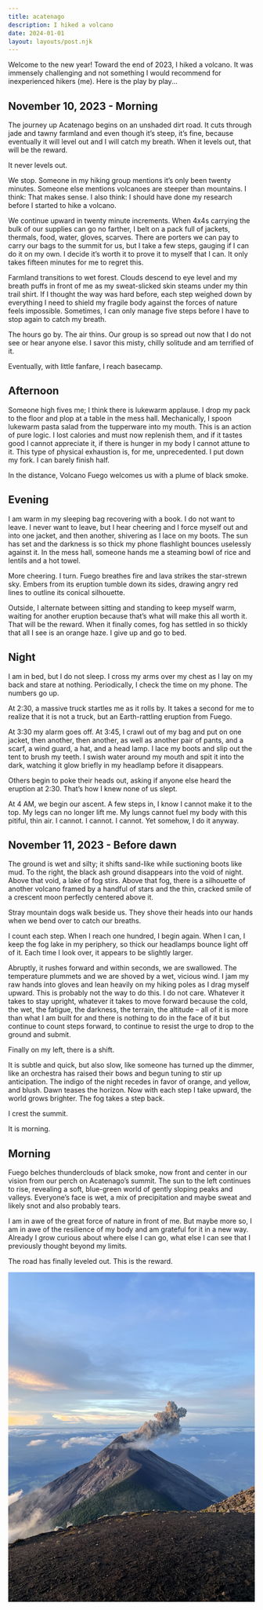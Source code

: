 ```yaml
---
title: acatenago
description: I hiked a volcano
date: 2024-01-01
layout: layouts/post.njk
---
```


Welcome to the new year! Toward the end of 2023, I hiked a volcano. It was immensely challenging and not something I would recommend for inexperienced hikers (me). Here is the play by play...

<!-- excerpt -->

## November 10, 2023 - Morning

The journey up Acatenago begins on an unshaded dirt road. It cuts through jade and tawny farmland and even though it’s steep, it’s fine, because eventually it will level out and I will catch my breath. When it levels out, that will be the reward.

It never levels out.

We stop. Someone in my hiking group mentions it’s only been twenty minutes. Someone else mentions volcanoes are steeper than mountains. I think: That makes sense. I also think: I should have done my research before I started to hike a volcano.

We continue upward in twenty minute increments. When 4x4s carrying the bulk of our supplies can go no farther, I belt on a pack full of jackets, thermals, food, water, gloves, scarves. There are porters we can pay to carry our bags to the summit for us, but I take a few steps, gauging if I can do it on my own. I decide it’s worth it to prove it to myself that I can. It only takes fifteen minutes for me to regret this.

Farmland transitions to wet forest. Clouds descend to eye level and my breath puffs in front of me as my sweat-slicked skin steams under my thin trail shirt. If I thought the way was hard before, each step weighed down by everything I need to shield my fragile body against the forces of nature feels impossible. Sometimes, I can only manage five steps before I have to stop again to catch my breath.

The hours go by. The air thins. Our group is so spread out now that I do not see or hear anyone else. I savor this misty, chilly solitude and am terrified of it.

Eventually, with little fanfare, I reach basecamp.

## Afternoon

Someone high fives me; I think there is lukewarm applause. I drop my pack to the floor and plop at a table in the mess hall. Mechanically, I spoon lukewarm pasta salad from the tupperware into my mouth. This is an action of pure logic. I lost calories and must now replenish them, and if it tastes good I cannot appreciate it, if there is hunger in my body I cannot attune to it. This type of physical exhaustion is, for me, unprecedented. I put down my fork. I can barely finish half.

In the distance, Volcano Fuego welcomes us with a plume of black smoke.

## Evening

I am warm in my sleeping bag recovering with a book. I do not want to leave. I never want to leave, but I hear cheering and I force myself out and into one jacket, and then another, shivering as I lace on my boots. The sun has set and the darkness is so thick my phone flashlight bounces uselessly against it. In the mess hall, someone hands me a steaming bowl of rice and lentils and a hot towel.

More cheering. I turn. Fuego breathes fire and lava strikes the star-strewn sky. Embers from its eruption tumble down its sides, drawing angry red lines to outline its conical silhouette. 

Outside, I alternate between sitting and standing to keep myself warm, waiting for another eruption because that’s what will make this all worth it. That will be the reward. When it finally comes, fog has settled in so thickly that all I see is an orange haze. I give up and go to bed.

## Night

I am in bed, but I do not sleep. I cross my arms over my chest as I lay on my back and stare at nothing. Periodically, I check the time on my phone. The numbers go up.

At 2:30, a massive truck startles me as it rolls by. It takes a second for me to realize that it is not a truck, but an Earth-rattling eruption from Fuego.

At 3:30 my alarm goes off. At 3:45, I crawl out of my bag and put on one jacket, then another, then another, as well as another pair of pants, and a scarf, a wind guard, a hat, and a head lamp. I lace my boots and slip out the tent to brush my teeth. I swish water around my mouth and spit it into the dark, watching it glow briefly in my headlamp before it disappears.

Others begin to poke their heads out, asking if anyone else heard the eruption at 2:30. That’s how I knew none of us slept.

At 4 AM, we begin our ascent. A few steps in, I know I cannot make it to the top. My legs can no longer lift me. My lungs cannot fuel my body with this pitiful, thin air. I cannot. I cannot. I cannot. Yet somehow, I do it anyway.

## November 11, 2023 - Before dawn

The ground is wet and silty; it shifts sand-like while suctioning boots like mud. To the right, the black ash ground disappears into the void of night. Above that void, a lake of fog stirs. Above that fog, there is a silhouette of another volcano framed by a handful of stars and the thin, cracked smile of a crescent moon perfectly centered above it.

Stray mountain dogs walk beside us. They shove their heads into our hands when we bend over to catch our breaths.

I count each step. When I reach one hundred, I begin again. When I can, I keep the fog lake in my periphery, so thick our headlamps bounce light off of it. Each time I look over, it appears to be slightly larger. 

Abruptly, it rushes forward and within seconds, we are swallowed. The temperature plummets and we are shoved by a wet, vicious wind. I jam my raw hands into gloves and lean heavily on my hiking poles as I drag myself upward. This is probably not the way to do this. I do not care. Whatever it takes to stay upright, whatever it takes to move forward because the cold, the wet, the fatigue, the darkness, the terrain, the altitude – all of it is more than what I am built for and there is nothing to do in the face of it but continue to count steps forward, to continue to resist the urge to drop to the ground and submit.

Finally on my left, there is a shift.

It is subtle and quick, but also slow, like someone has turned up the dimmer, like an orchestra has raised their bows and begun tuning to stir up anticipation. The indigo of the night recedes in favor of orange, and yellow, and blush. Dawn teases the horizon. Now with each step I take upward, the world grows brighter. The fog takes a step back.

I crest the summit.

It is morning.

## Morning

Fuego belches thunderclouds of black smoke, now front and center in our vision from our perch on Acatenago’s summit. The sun to the left continues to rise, revealing a soft, blue-green world of gently sloping peaks and valleys. Everyone’s face is wet, a mix of precipitation and maybe sweat and likely snot and also probably tears.

I am in awe of the great force of nature in front of me. But maybe more so, I am in awe of the resilience of my body and am grateful for it in a new way. Already I grow curious about where else I can go, what else I can see that I previously thought beyond my limits.

The road has finally leveled out. This is the reward.

![volcano fuego erupting](https://github.com/anjapatel/blog/blob/master/img/acatenago.jpeg?raw=true)